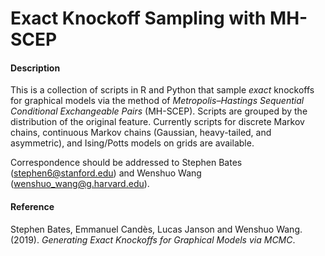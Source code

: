 # Exact Knockoff Sampling with MH-SCEP

#### Description

This is a collection of scripts in R and Python that sample *exact* knockoffs for graphical models via the method of *Metropolis–Hastings Sequential Conditional Exchangeable Pairs* (MH-SCEP). Scripts are grouped by the distribution of the original feature. Currently scripts for discrete Markov chains, continuous Markov chains (Gaussian, heavy-tailed, and asymmetric), and Ising/Potts models on grids are available.

Correspondence should be addressed to Stephen Bates (stephen6@stanford.edu) and Wenshuo Wang (wenshuo_wang@g.harvard.edu).

#### Reference

Stephen Bates, Emmanuel Candès, Lucas Janson and Wenshuo Wang. (2019). *Generating Exact Knockoffs for Graphical Models via MCMC*.
